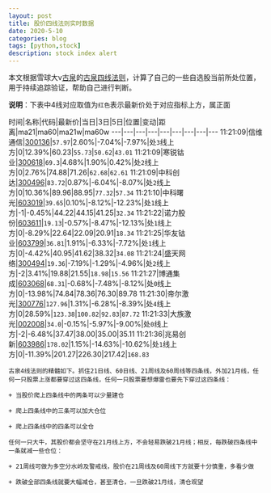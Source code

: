 ```yaml
---
layout: post
title: 股价四线法则实时数据
date: 2020-5-10
categories: blog
tags: [python,stock]
description: stock index alert
---
```



本文根据雪球大v[古泉](https://xueqiu.com/u/7148646888)的[古泉四线法则](https://xueqiu.com/7148646888/130498192)，计算了自己的一些自选股当前所处位置，用于持续追踪验证，帮助自己进行判断。

**说明**：下表中4线对应取值为`红色`表示最新价处于对应指标上方，属正面

时间|名称|代码|最新价|当日|3日|5日|位置|变动|距离|ma21|ma60|ma21w|ma60w
---|---|---|---|---|---|---|---|---
11:21:09|信维通信|[300136](https://xueqiu.com/S/SZ300136)|`57.97`|2.60%|-7.04%|-7.97%|处`3`线上方|0|12.39%|60.23|`55.73`|`50.62`|`43.01`
11:21:09|寒锐钴业|[300618](https://xueqiu.com/S/SZ300618)|`69.3`|4.68%|1.90%|0.42%|处`2`线上方|0|2.76%|74.88|71.26|`62.68`|`62.61`
11:21:09|中科创达|[300496](https://xueqiu.com/S/SZ300496)|`83.72`|0.87%|-6.04%|-8.07%|处`2`线上方|0|10.36%|89.96|88.95|`77.32`|`57.34`
11:21:10|中科曙光|[603019](https://xueqiu.com/S/SH603019)|`39.65`|0.10%|-8.12%|-12.23%|处`1`线上方|-1|-0.45%|44.22|44.15|41.25|`32.34`
11:21:22|诺力股份|[603611](https://xueqiu.com/S/SH603611)|`19.13`|-0.57%|-8.47%|-12.13%|处`1`线上方|0|-8.29%|22.64|22.09|20.91|`18.34`
11:21:25|华友钴业|[603799](https://xueqiu.com/S/SH603799)|`36.81`|1.91%|-6.33%|-7.72%|处`1`线上方|0|-4.42%|40.95|41.62|38.32|`34.08`
11:21:24|盛天网络|[300494](https://xueqiu.com/S/SZ300494)|`19.36`|-7.19%|-1.29%|-4.96%|处`2`线上方|-2|3.41%|19.88|21.55|`18.98`|`15.56`
11:21:27|博通集成|[603068](https://xueqiu.com/S/SH603068)|`68.31`|-0.68%|-7.48%|-8.12%|处`0`线上方|0|-13.98%|74.84|78.36|76.30|89.78
11:21:30|帝尔激光|[300776](https://xueqiu.com/S/SZ300776)|`127.96`|1.31%|-6.28%|-8.39%|处`4`线上方|0|28.59%|`123.38`|`100.82`|`92.83`|`87.72`
11:21:33|大族激光|[002008](https://xueqiu.com/S/SZ002008)|`34.0`|-0.15%|-5.97%|-9.00%|处`0`线上方|-2|-6.48%|37.47|38.00|35.00|35.11
11:21:36|兆易创新|[603986](https://xueqiu.com/S/SH603986)|`178.02`|1.15%|-14.63%|-10.62%|处`1`线上方|0|-11.39%|201.27|226.30|217.42|`168.83`

```
古泉4线法则的精髓如下。抓住21日线、60日线、21周线及60周线等四条线，外加21月线，任何一只股票上涨都要穿过这四条线，任何一只股票要想爆雷也要先下穿过这四条线：

+ 当股价爬上四条线中的两条可以少量建仓

+ 爬上四条线中的三条可以加大仓位

+ 爬上四条线中的四条可以全仓

任何一只大牛，其股价都会坚守在21月线上方，不会轻易跌破21月线；相反，每跌破四条线中一条就减一些仓位：

+ 21周线可做为多空分水岭及警戒线，股价在21周线及60周线下方就要十分慎重，多看少做

+ 跌破全部四条线就要大幅减仓，甚至清仓，一旦跌破21月线，清仓观望
```